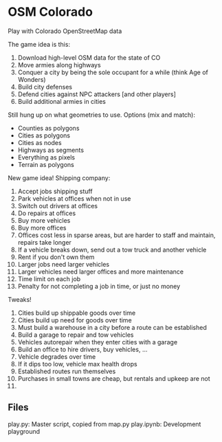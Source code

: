 # OSM Colorado
Play with Colorado OpenStreetMap data

The game idea is this:
1. Download high-level OSM data for the state of CO
2. Move armies along highways
3. Conquer a city by being the sole occupant for a while (think Age of Wonders)
4. Build city defenses
5. Defend cities against NPC attackers [and other players]
6. Build additional armies in cities

Still hung up on what geometries to use. Options (mix and match):
- Counties as polygons
- Cities as polygons
- Cities as nodes
- Highways as segments
- Everything as pixels
- Terrain as polygons

New game idea! Shipping company:
 1. Accept jobs shipping stuff
 2. Park vehicles at offices when not in use
 3. Switch out drivers at offices
 4. Do repairs at offices
 5. Buy more vehicles
 6. Buy more offices
 7. Offices cost less in sparse areas, but are harder to staff and maintain, repairs take longer
 8. If a vehicle breaks down, send out a tow truck and another vehicle
 9. Rent if you don't own them
10. Larger jobs need larger vehicles
11. Larger vehicles need larger offices and more maintenance
12. Time limit on each job
13. Penalty for not completing a job in time, or just no money

Tweaks!
 1. Cities build up shippable goods over time
 2. Cities build up need for goods over time
 3. Must build a warehouse in a city before a route can be established
 4. Build a garage to repair and tow vehicles
 5. Vehicles autorepair when they enter cities with a garage
 6. Build an office to hire drivers, buy vehicles, ...
 7. Vehicle degrades over time
 8. If it dips too low, vehicle max health drops
 9. Established routes run themselves
10. Purchases in small towns are cheap, but rentals and upkeep are not
11. 

## Files

play.py: Master script, copied from map.py
play.ipynb: Development playground

